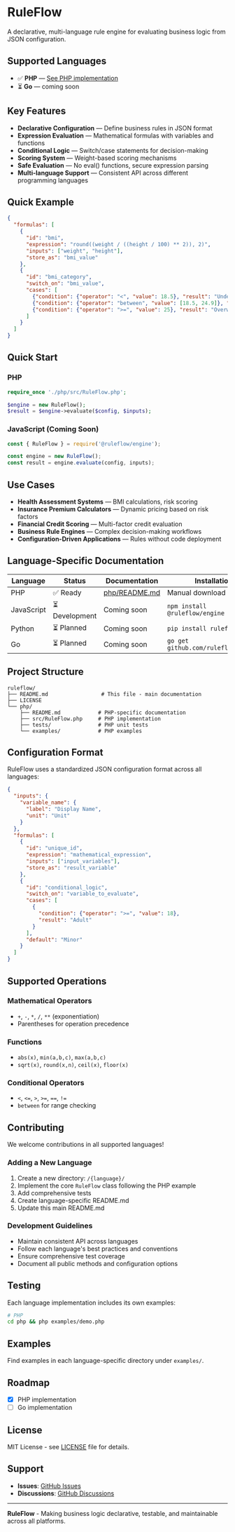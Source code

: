 # RuleFlow

A declarative, multi-language rule engine for evaluating business logic from JSON configuration.

## Supported Languages

- ✅ **PHP** — [See PHP implementation](./php/README.md)
- ⏳ **Go** — coming soon

## Key Features

- **Declarative Configuration** — Define business rules in JSON format
- **Expression Evaluation** — Mathematical formulas with variables and functions
- **Conditional Logic** — Switch/case statements for decision-making
- **Scoring System** — Weight-based scoring mechanisms
- **Safe Evaluation** — No eval() functions, secure expression parsing
- **Multi-language Support** — Consistent API across different programming languages

## Quick Example

```json
{
  "formulas": [
    {
      "id": "bmi",
      "expression": "round((weight / ((height / 100) ** 2)), 2)",
      "inputs": ["weight", "height"],
      "store_as": "bmi_value"
    },
    {
      "id": "bmi_category",
      "switch_on": "bmi_value",
      "cases": [
        {"condition": {"operator": "<", "value": 18.5}, "result": "Underweight"},
        {"condition": {"operator": "between", "value": [18.5, 24.9]}, "result": "Normal"},
        {"condition": {"operator": ">=", "value": 25}, "result": "Overweight"}
      ]
    }
  ]
}
```

## Quick Start

### PHP
```php
require_once './php/src/RuleFlow.php';

$engine = new RuleFlow();
$result = $engine->evaluate($config, $inputs);
```

### JavaScript (Coming Soon)
```javascript
const { RuleFlow } = require('@ruleflow/engine');

const engine = new RuleFlow();
const result = engine.evaluate(config, inputs);
```

## Use Cases

- **Health Assessment Systems** — BMI calculations, risk scoring
- **Insurance Premium Calculators** — Dynamic pricing based on risk factors
- **Financial Credit Scoring** — Multi-factor credit evaluation
- **Business Rule Engines** — Complex decision-making workflows
- **Configuration-Driven Applications** — Rules without code deployment

## Language-Specific Documentation

| Language | Status | Documentation | Installation |
|----------|--------|---------------|--------------|
| PHP | ✅ Ready | [php/README.md](./php/README.md) | Manual download |
| JavaScript | ⏳ Development | Coming soon | `npm install @ruleflow/engine` |
| Python | ⏳ Planned | Coming soon | `pip install ruleflow` |
| Go | ⏳ Planned | Coming soon | `go get github.com/ruleflow/engine` |

## Project Structure

```
ruleflow/
├── README.md                 # This file - main documentation
├── LICENSE
└── php/
    ├── README.md            # PHP-specific documentation
    ├── src/RuleFlow.php     # PHP implementation
    ├── tests/               # PHP unit tests
    └── examples/            # PHP examples
```

## Configuration Format

RuleFlow uses a standardized JSON configuration format across all languages:

```json
{
  "inputs": {
    "variable_name": {
      "label": "Display Name",
      "unit": "Unit"
    }
  },
  "formulas": [
    {
      "id": "unique_id",
      "expression": "mathematical_expression",
      "inputs": ["input_variables"],
      "store_as": "result_variable"
    },
    {
      "id": "conditional_logic",
      "switch_on": "variable_to_evaluate",
      "cases": [
        {
          "condition": {"operator": ">=", "value": 18},
          "result": "Adult"
        }
      ],
      "default": "Minor"
    }
  ]
}
```

## Supported Operations

### Mathematical Operators
- `+`, `-`, `*`, `/`, `**` (exponentiation)
- Parentheses for operation precedence

### Functions
- `abs(x)`, `min(a,b,c)`, `max(a,b,c)`
- `sqrt(x)`, `round(x,n)`, `ceil(x)`, `floor(x)`

### Conditional Operators
- `<`, `<=`, `>`, `>=`, `==`, `!=`
- `between` for range checking

## Contributing

We welcome contributions in all supported languages!

### Adding a New Language

1. Create a new directory: `/{language}/`
2. Implement the core `RuleFlow` class following the PHP example
3. Add comprehensive tests
4. Create language-specific README.md
5. Update this main README.md

### Development Guidelines

- Maintain consistent API across languages
- Follow each language's best practices and conventions
- Ensure comprehensive test coverage
- Document all public methods and configuration options

## Testing

Each language implementation includes its own examples:

```bash
# PHP
cd php && php examples/demo.php
```

## Examples

Find examples in each language-specific directory under `examples/`.

## Roadmap

- [x] PHP implementation
- [ ] Go implementation

## License

MIT License - see [LICENSE](LICENSE) file for details.

## Support

- **Issues**: [GitHub Issues](https://github.com/Jedsadha1777/RuleFlow/issues)
- **Discussions**: [GitHub Discussions](https://github.com/Jedsadha1777/RuleFlow/discussions)

---

**RuleFlow** - Making business logic declarative, testable, and maintainable across all platforms.